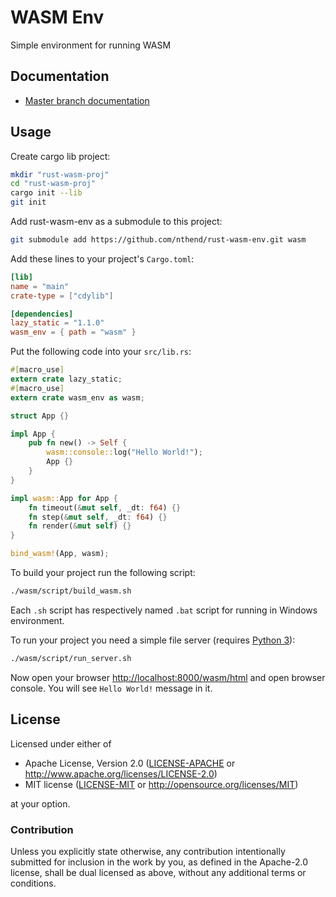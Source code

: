 # WASM Env

Simple environment for running WASM

## Documentation

+ [Master branch documentation](https://nthend.github.io/rust-wasm-env/target/doc/wasm_env/)

## Usage


Create cargo lib project:

```sh
mkdir "rust-wasm-proj"
cd "rust-wasm-proj"
cargo init --lib
git init
```


Add rust-wasm-env as a submodule to this project:

```sh
git submodule add https://github.com/nthend/rust-wasm-env.git wasm
```


Add these lines to your project's `Cargo.toml`:

```toml
[lib]
name = "main"
crate-type = ["cdylib"]

[dependencies]
lazy_static = "1.1.0"
wasm_env = { path = "wasm" }
```


Put the following code into your `src/lib.rs`:

```rust
#[macro_use]
extern crate lazy_static;
#[macro_use]
extern crate wasm_env as wasm;

struct App {}

impl App {
    pub fn new() -> Self {
        wasm::console::log("Hello World!");
        App {}
    }
}

impl wasm::App for App {
    fn timeout(&mut self, _dt: f64) {}
    fn step(&mut self, _dt: f64) {}
    fn render(&mut self) {}
}

bind_wasm!(App, wasm);
```


To build your project run the following script:

```sh
./wasm/script/build_wasm.sh
```

Each `.sh` script has respectively named `.bat` script for running in Windows environment.


To run your project you need a simple file server (requires [Python 3](https://www.python.org/download/releases/3.0/)):

```sh
./wasm/script/run_server.sh
```

Now open your browser [http://localhost:8000/wasm/html](http://localhost:8000/wasm/html) and open browser console.
You will see `Hello World!` message in it.


## License

Licensed under either of

 * Apache License, Version 2.0 ([LICENSE-APACHE](LICENSE-APACHE) or http://www.apache.org/licenses/LICENSE-2.0)
 * MIT license ([LICENSE-MIT](LICENSE-MIT) or http://opensource.org/licenses/MIT)

at your option.

### Contribution

Unless you explicitly state otherwise, any contribution intentionally submitted
for inclusion in the work by you, as defined in the Apache-2.0 license, shall be dual licensed as above, without any
additional terms or conditions.
